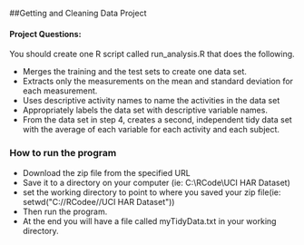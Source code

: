 ##Getting and Cleaning Data Project

#### Project Questions:
 You should create one R script called run_analysis.R that does the following. 
* Merges the training and the test sets to create one data set.
* Extracts only the measurements on the mean and standard deviation for each measurement. 
* Uses descriptive activity names to name the activities in the data set
* Appropriately labels the data set with descriptive variable names. 
* From the data set in step 4, creates a second, independent tidy data set with the average of each variable for each activity and each subject.

### How to run the program
* Download the zip file from the specified URL
* Save it to a directory on your computer (ie: C:\RCode\UCI HAR Dataset)
* set the working directory to point to where you saved your zip file(ie: setwd("C://RCodee//UCI HAR Dataset"))
* Then run the program. 
* At the end you will have a file called myTidyData.txt in your working directory.